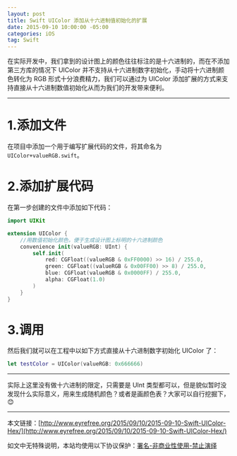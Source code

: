 ```yaml
---
layout: post
title: Swift UIColor 添加从十六进制值初始化的扩展
date: 2015-09-10 10:00:00 -05:00
categories: iOS
tag: Swift
---
```


在实际开发中，我们拿到的设计图上的颜色往往标注的是十六进制的，而在不添加第三方库的情况下 UIColor 并不支持从十六进制数字初始化，手动将十六进制颜色转化为 RGB 形式十分浪费精力，我们可以通过为 UIColor 添加扩展的方式来支持直接从十六进制数值初始化从而为我们的开发带来便利。

---
# 1.添加文件
在项目中添加一个用于编写扩展代码的文件，将其命名为 `UIColor+valueRGB.swift`。

# 2.添加扩展代码
在第一步创建的文件中添加如下代码：
```swift
import UIKit

extension UIColor {
    //用数值初始化颜色，便于生成设计图上标明的十六进制颜色
    convenience init(valueRGB: UInt) {
        self.init(
            red: CGFloat((valueRGB & 0xFF0000) >> 16) / 255.0,
            green: CGFloat((valueRGB & 0x00FF00) >> 8) / 255.0,
            blue: CGFloat(valueRGB & 0x0000FF) / 255.0,
            alpha: CGFloat(1.0)
        )
    }
}
```

# 3.调用
然后我们就可以在工程中以如下方式直接从十六进制数字初始化 UIColor 了：
```swift
let testColor = UIColor(valueRGB: 0x666666)
```

---
实际上这里没有做十六进制的限定，只需要是 UInt 类型都可以，但是貌似暂时没发现什么实际意义，用来生成随机颜色？或者是画颜色表？大家可以自行挖掘下，😊

---
本文链接：[http://www.eyrefree.org/2015/09/10/2015-09-10-Swift-UIColor-Hex/](http://www.eyrefree.org/2015/09/10/2015-09-10-Swift-UIColor-Hex/)

如文中无特殊说明，本站均使用以下协议保护：[署名-非商业性使用-禁止演绎](http://creativecommons.org/licenses/by-nc-nd/3.0/cn/)
